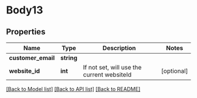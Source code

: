 # Body13

## Properties
Name | Type | Description | Notes
------------ | ------------- | ------------- | -------------
**customer_email** | **string** |  | 
**website_id** | **int** | If not set, will use the current websiteId | [optional] 

[[Back to Model list]](../README.md#documentation-for-models) [[Back to API list]](../README.md#documentation-for-api-endpoints) [[Back to README]](../README.md)


